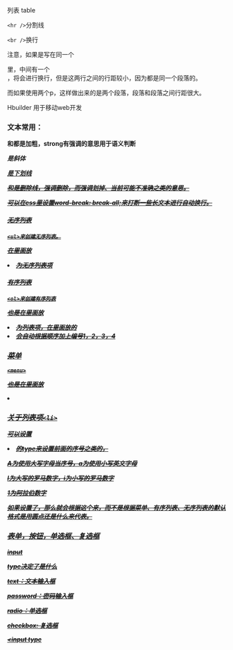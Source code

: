 列表 table

`<hr />`分割线

`<br />`换行

注意，如果是写在同一个<p>里，中间有一个<br>，将会进行换行，但是这两行之间的行距较小，因为都是同一个段落的。

而如果使用两个p，这样做出来的是两个段落，段落和段落之间行距很大。

Hbuilder 用于移动web开发

### 文本常用：

<strong>和<b>都是加粗，strong有强调的意思用于语义判断

<i>是斜体

<u> 是下划线 

<s>和<del>是删除线，<del>强调删除，而<s>强调划掉、当前可能不准确之类的意思。



可以在css里设置word-break: break-all;来打断一些长文本进行自动换行。

#### 无序列表

`<ul>来创建无序列表。`

在里面放<li>为无序列表项

#### 有序列表

`<ol>来创建有序列表`

也是在里面放<li>为列表项，在里面放的<li>会自动根据顺序加上编号1，2，3，4

### 菜单

`<menu>`

也是在里面放<li>

### 关于列表项`<li>`

可以设置<li>的type来设置前面的序号之类的，

A为使用大写字母当序号，a为使用小写英文字母

I为大写的罗马数字，i为小写的罗马数字

1为阿拉伯数字

如果设置了，那么就会根据这个来，而不是根据菜单、有序列表、无序列表的默认格式是用圆点还是什么来代表。



### 表单，按钮，单选框、复选框

input 

type决定了是什么

text：文本输入框

password：密码输入框

radio：单选框

checkbox: 复选框

<input type

